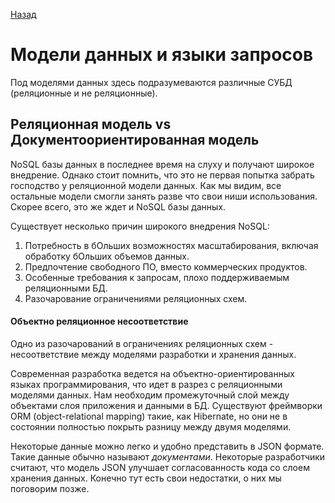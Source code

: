 [Назад](./README.md)

# Модели данных и языки запросов
Под моделями данных здесь подразумеваются различные СУБД (реляционные и не реляционные). 

## Реляционная модель vs Документоориентированная модель
NoSQL базы данных в последнее время на слуху и получают широкое внедрение. Однако стоит помнить, что это не первая 
попытка забрать господство у реляционной модели данных. Как мы видим, все остальные модели смогли занять разве что 
свои ниши использования. Скорее всего, это же ждет и NoSQL базы данных.

Существует несколько причин широкого внедрения NoSQL:
1) Потребность в бОльших возможностях масштабирования, включая обработку бОльших объемов данных.
2) Предпочтение свободного ПО, вместо коммерческих продуктов.
3) Особенные требования к запросам, плохо поддерживаемым реляционными БД.
4) Разочарование ограничениями реляционных схем.

#### Объектно реляционное несоответствие
Одно из разочарований в ограничениях реляционных схем - несоответствие между моделями разработки и хранения данных.

Современная разработка ведется на объектно-ориентированных языках программирования, что идет в разрез с реляционными
моделями данных. Нам необходим промежуточный слой между объектами слоя приложения и данными в БД. Существуют фреймворки
ORM (object-relational mapping) такие, как Hibernate, но они не в состоянии полностью покрыть разницу между двумя 
моделями.

Некоторые данные можно легко и удобно представить в JSON формате. Такие данные обычно называют _документами_. Некоторые
разработчики считают, что модель JSON улучшает согласованность кода со слоем хранения данных. Конечно тут есть свои
недостатки, о них мы поговорим позже.